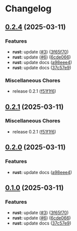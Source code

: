 # Changelog

## [0.2.4](https://github.com/nipeharefa/test-release-please/compare/rust@v0.2.1...rust@v0.2.4) (2025-03-11)


### Features

* **rust:** update ([#3](https://github.com/nipeharefa/test-release-please/issues/3)) ([3f65f70](https://github.com/nipeharefa/test-release-please/commit/3f65f70056c7f4591862efecdb3b86165cdc7133))
* **rust:** update ([#6](https://github.com/nipeharefa/test-release-please/issues/6)) ([6cde066](https://github.com/nipeharefa/test-release-please/commit/6cde0669232801473617ea68d321794d695ee171))
* **rust:** update docs ([a98eee4](https://github.com/nipeharefa/test-release-please/commit/a98eee4e3c32c4a7d7d11d303ab053e514af2c87))
* **rust:** update docs ([37c57e9](https://github.com/nipeharefa/test-release-please/commit/37c57e9350738c6d2ed36edb21d4e093078357a0))


### Miscellaneous Chores

* release 0.2.1 ([f51f1f6](https://github.com/nipeharefa/test-release-please/commit/f51f1f67b6f08338c10b54d590a93c492c1b241e))

## [0.2.1](https://github.com/nipeharefa/test-release-please/compare/v0.2.0...v0.2.1) (2025-03-11)


### Miscellaneous Chores

* release 0.2.1 ([f51f1f6](https://github.com/nipeharefa/test-release-please/commit/f51f1f67b6f08338c10b54d590a93c492c1b241e))

## [0.2.0](https://github.com/nipeharefa/test-release-please/compare/v0.1.0...v0.2.0) (2025-03-11)


### Features

* **rust:** update docs ([a98eee4](https://github.com/nipeharefa/test-release-please/commit/a98eee4e3c32c4a7d7d11d303ab053e514af2c87))

## [0.1.0](https://github.com/nipeharefa/test-release-please/compare/v0.0.10...v0.1.0) (2025-03-11)


### Features

* **rust:** update ([#3](https://github.com/nipeharefa/test-release-please/issues/3)) ([3f65f70](https://github.com/nipeharefa/test-release-please/commit/3f65f70056c7f4591862efecdb3b86165cdc7133))
* **rust:** update ([#6](https://github.com/nipeharefa/test-release-please/issues/6)) ([6cde066](https://github.com/nipeharefa/test-release-please/commit/6cde0669232801473617ea68d321794d695ee171))
* **rust:** update docs ([37c57e9](https://github.com/nipeharefa/test-release-please/commit/37c57e9350738c6d2ed36edb21d4e093078357a0))

